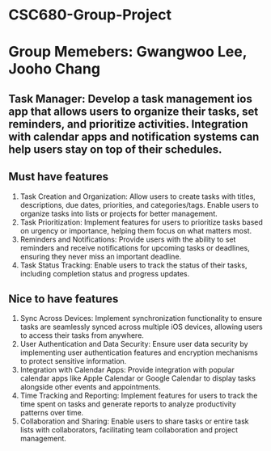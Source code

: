 # CSC680-Group-Project

# Group Memebers: Gwangwoo Lee, Jooho Chang

## Task Manager: Develop a task management ios app that allows users to organize their tasks, set reminders, and prioritize activities. Integration with calendar apps and notification systems can help users stay on top of their schedules.


## Must have features
1. Task Creation and Organization: Allow users to create tasks with titles, descriptions, due dates, priorities, and categories/tags. Enable users to organize tasks into lists or projects for better management.
2. Task Prioritization: Implement features for users to prioritize tasks based on urgency or importance, helping them focus on what matters most.
3. Reminders and Notifications: Provide users with the ability to set reminders and receive notifications for upcoming tasks or deadlines, ensuring they never miss an important deadline.
4. Task Status Tracking: Enable users to track the status of their tasks, including completion status and progress updates.

## Nice to have features
1. Sync Across Devices: Implement synchronization functionality to ensure tasks are seamlessly synced across multiple iOS devices, allowing users to access their tasks from anywhere.
2. User Authentication and Data Security: Ensure user data security by implementing user authentication features and encryption mechanisms to protect sensitive information.
3. Integration with Calendar Apps: Provide integration with popular calendar apps like Apple Calendar or Google Calendar to display tasks alongside other events and appointments.
4. Time Tracking and Reporting: Implement features for users to track the time spent on tasks and generate reports to analyze productivity patterns over time.
5. Collaboration and Sharing: Enable users to share tasks or entire task lists with collaborators, facilitating team collaboration and project management.
